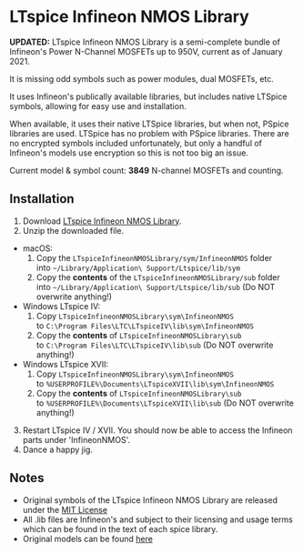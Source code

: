 LTspice Infineon NMOS Library
===========================
**UPDATED:** LTspice Infineon NMOS Library is a semi-complete bundle of Infineon's Power N-Channel MOSFETs up to 950V, current as of January 2021.

It is missing odd symbols such as power modules, dual MOSFETs, etc.

It uses Infineon's publically available libraries, but includes native LTSpice symbols, allowing for easy use and installation.

When available, it uses their native LTSpice libraries, but when not,  PSpice libraries are used.  LTSpice has no problem with PSpice libraries.
There are no encrypted symbols included unfortunately, but only a handful of Infineon's models use encryption so this is not too big an issue.

Current model & symbol count:  **3849** N-channel MOSFETs and counting.  

Installation
--------------
1. Download [LTspice Infineon NMOS Library](https://github.com/metacollin/LTspiceInfineonNMOSLibrary/archive/master.zip).
2. Unzip the downloaded file.
  * macOS:
      1. Copy the `LTspiceInfineonNMOSLibrary/sym/InfineonNMOS` folder  
         into `~/Library/Application\ Support/Ltspice/lib/sym`
      2. Copy the **contents** of the `LTspiceInfineonNMOSLibrary/sub` folder  
         into `~/Library/Application\ Support/Ltspice/lib/sub` (Do NOT overwrite anything!)
  * Windows LTspice IV:
      1. Copy `LTspiceInfineonNMOSLibrary\sym\InfineonNMOS`  
         to `C:\Program Files\LTC\LTspiceIV\lib\sym\InfineonNMOS`
      2. Copy the **contents** of `LTspiceInfineonNMOSLibrary\sub`   
         to `C:\Program Files\LTC\LTspiceIV\lib\sub` (Do NOT overwrite anything!)
  * Windows LTspice XVII:
      1. Copy `LTspiceInfineonNMOSLibrary\sym\InfineonNMOS`  
         to `%USERPROFILE%\Documents\LTspiceXVII\lib\sym\InfineonNMOS`
      2. Copy the **contents** of `LTspiceInfineonNMOSLibrary\sub`   
         to `%USERPROFILE%\Documents\LTspiceXVII\lib\sub` (Do NOT overwrite anything!)
3. Restart LTspice IV / XVII. You should now be able to access the Infineon parts under 'InfineonNMOS'.
4. Dance a happy jig.

Notes
-----------------------
- Original symbols of the LTspice Infineon NMOS Library are released under the [MIT License](LICENSE.txt)
- All .lib files are Infineon's and subject to their licensing and usage terms which can be found in the text of each spice library.
- Original models can be found [here](https://www.infineon.com/cms/en/product/power/power-mosfet/channel.html?channel=db3a304319c6f18c011a14e5341b25f1#ispnTab5)
